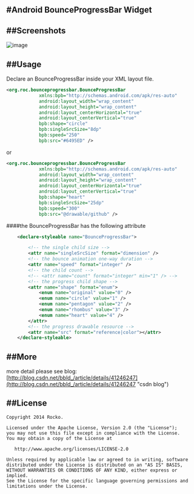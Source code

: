 #Android BounceProgressBar Widget
----


##Screenshots
----
![image](https://raw.githubusercontent.com/zhengxiaopeng/BounceProgressBar/master/screenshots/bounce.gif)

##Usage
----
Declare an BounceProgressBar inside your XML layout file.

```xml
<org.roc.bounceprogressbar.BounceProgressBar
            xmlns:bpb="http://schemas.android.com/apk/res-auto"
            android:layout_width="wrap_content"
            android:layout_height="wrap_content"
            android:layout_centerHorizontal="true"
            android:layout_centerVertical="true"
            bpb:shape="circle"
            bpb:singleSrcSize="8dp"
            bpb:speed="250"
            bpb:src="#6495ED" />
```

or

```xml
<org.roc.bounceprogressbar.BounceProgressBar
    		xmlns:bpb="http://schemas.android.com/apk/res-auto"
            android:layout_width="wrap_content"
            android:layout_height="wrap_content"
            android:layout_centerHorizontal="true"
            android:layout_centerVertical="true"
            bpb:shape="heart"
            bpb:singleSrcSize="25dp"
            bpb:speed="300"
            bpb:src="@drawable/github" />
```

####the BounceProgressBar has the following attribute
```xml
    <declare-styleable name="BounceProgressBar">

        <!-- the single child size -->
        <attr name="singleSrcSize" format="dimension" />
        <!-- the bounce animation one-way duration -->
        <attr name="speed" format="integer" />
        <!-- the child count -->
        <!-- <attr name="count" format="integer" min="1" /> -->
        <!-- the progress child shape -->
        <attr name="shape" format="enum">
            <enum name="original" value="0" />
            <enum name="circle" value="1" />
            <enum name="pentagon" value="2" />
            <enum name="rhombus" value="3" />
            <enum name="heart" value="4" />
        </attr>
        <!-- the progress drawable resource -->
        <attr name="src" format="reference|color"></attr>
    </declare-styleable>
```

##More
----
more detail please see blog: [http://blog.csdn.net/bbld_/article/details/41246247](http://blog.csdn.net/bbld_/article/details/41246247 "csdn blog") 

##License
-------

```
Copyright 2014 Rocko.

Licensed under the Apache License, Version 2.0 (the "License");
you may not use this file except in compliance with the License.
You may obtain a copy of the License at

   http://www.apache.org/licenses/LICENSE-2.0

Unless required by applicable law or agreed to in writing, software
distributed under the License is distributed on an "AS IS" BASIS,
WITHOUT WARRANTIES OR CONDITIONS OF ANY KIND, either express or implied.
See the License for the specific language governing permissions and
limitations under the License.
```